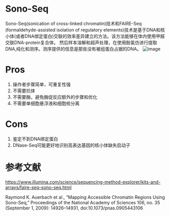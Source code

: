 # Sono-Seq
Sono-Seq(sonication of cross-linked chromatin)技术和FAIRE-Seq (formaldehyde-assisted isolation of regulatory elements)技术是基于DNA和核小体(或者DNA绑定蛋白)交联的效率差异建立的方法。该方法能够在体内使用甲醛交联DNA-protein复合体。
然后样本溶解和超声处理，在使用酚氯仿进行提取DNA,纯化和测序。测序提供的信息是那些没有被组蛋白占据的DNA。
![image](https://github.com/SitaoZ/Seq-assays/assets/29169319/fa3d0a70-7655-4b45-b79e-6e9c2362638f)


# Pros
1. 操作者步骤简单，可重复性强
2. 不需要抗体
3. 不需要酶，避免酶促反应额外的步骤和优化
4. 不需要单细胞悬浮液和细胞核分离

# Cons
1. 鉴定不到DNA绑定蛋白
2. DNase-Seq可能更好地识别高表达基因的核小体缺失启动子

# 参考文献
https://www.illumina.com/science/sequencing-method-explorer/kits-and-arrays/faire-seq-sono-seq.html

Raymond K. Auerbach et al., “Mapping Accessible Chromatin Regions Using Sono-Seq,” Proceedings of the National Academy of Sciences 106, no. 35 (September 1, 2009): 14926–14931, doi:10.1073/pnas.0905443106
